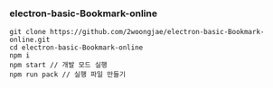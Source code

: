 ### electron-basic-Bookmark-online

```
git clone https://github.com/2woongjae/electron-basic-Bookmark-online.git
cd electron-basic-Bookmark-online
npm i
npm start // 개발 모드 실행
npm run pack // 실행 파일 만들기
```